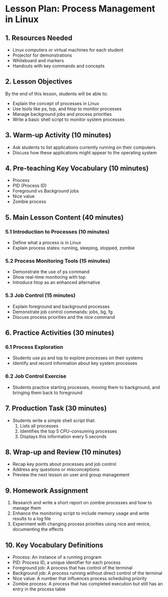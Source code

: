 # Lesson Plan: Process Management in Linux

## 1. Resources Needed

- Linux computers or virtual machines for each student
- Projector for demonstrations
- Whiteboard and markers
- Handouts with key commands and concepts

## 2. Lesson Objectives

By the end of this lesson, students will be able to:
- Explain the concept of processes in Linux
- Use tools like ps, top, and htop to monitor processes
- Manage background jobs and process priorities
- Write a basic shell script to monitor system processes

## 3. Warm-up Activity (10 minutes)

- Ask students to list applications currently running on their computers
- Discuss how these applications might appear to the operating system

## 4. Pre-teaching Key Vocabulary (10 minutes)

- Process
- PID (Process ID)
- Foreground vs Background jobs
- Nice value
- Zombie process

## 5. Main Lesson Content (40 minutes)

### 5.1 Introduction to Processes (10 minutes)
- Define what a process is in Linux
- Explain process states: running, sleeping, stopped, zombie

### 5.2 Process Monitoring Tools (15 minutes)
- Demonstrate the use of ps command
- Show real-time monitoring with top
- Introduce htop as an enhanced alternative

### 5.3 Job Control (15 minutes)
- Explain foreground and background processes
- Demonstrate job control commands: jobs, bg, fg
- Discuss process priorities and the nice command

## 6. Practice Activities (30 minutes)

### 6.1 Process Exploration
- Students use ps and top to explore processes on their systems
- Identify and record information about key system processes

### 6.2 Job Control Exercise
- Students practice starting processes, moving them to background, and bringing them back to foreground

## 7. Production Task (30 minutes)

- Students write a simple shell script that:
  1. Lists all processes
  2. Identifies the top 5 CPU-consuming processes
  3. Displays this information every 5 seconds

## 8. Wrap-up and Review (10 minutes)

- Recap key points about processes and job control
- Address any questions or misconceptions
- Preview the next lesson on user and group management

## 9. Homework Assignment

1. Research and write a short report on zombie processes and how to manage them
2. Enhance the monitoring script to include memory usage and write results to a log file
3. Experiment with changing process priorities using nice and renice, documenting the effects

## 10. Key Vocabulary Definitions

- Process: An instance of a running program
- PID: Process ID, a unique identifier for each process
- Foreground job: A process that has control of the terminal
- Background job: A process running without direct control of the terminal
- Nice value: A number that influences process scheduling priority
- Zombie process: A process that has completed execution but still has an entry in the process table